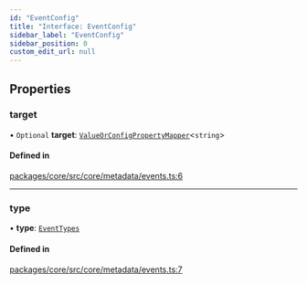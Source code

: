 ```yaml
---
id: "EventConfig"
title: "Interface: EventConfig"
sidebar_label: "EventConfig"
sidebar_position: 0
custom_edit_url: null
---
```


## Properties

### target

• `Optional` **target**: [`ValueOrConfigPropertyMapper`](../modules.md#valueorconfigpropertymapper)<`string`\>

#### Defined in

[packages/core/src/core/metadata/events.ts:6](https://github.com/primno/primno/blob/21aeb72/packages/core/src/core/metadata/events.ts#L6)

___

### type

• **type**: [`EventTypes`](../enums/EventTypes.md)

#### Defined in

[packages/core/src/core/metadata/events.ts:7](https://github.com/primno/primno/blob/21aeb72/packages/core/src/core/metadata/events.ts#L7)

